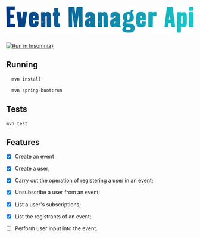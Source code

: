 <h1 align=center>
  <img src="./github/icon.png">
</h1>

[![Run in Insomnia}](https://insomnia.rest/images/run.svg)](https://insomnia.rest/run/?label=Event%20Manager%20Api&uri=https%3A%2F%2Fgithub.com%2Fclebsonsantos%2Fevent-manager-api%2Fblob%2Fmaster%2Finsomnia%2Fhttp_routes.json)

## Running
```bash
  mvn install
```

```bash
  mvn spring-boot:run
```
## Tests

```bash
mvn test
``` 

## Features

- [X] Create an event
- [X] Create a user;
- [X] Carry out the operation of registering a user in an event;
- [X] Unsubscribe a user from an event;
- [X] List a user's subscriptions;
- [X] List the registrants of an event;
- [ ] Perform user input into the event.

